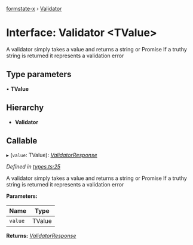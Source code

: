 [formstate-x](../README.md) › [Validator](validator.md)

# Interface: Validator <**TValue**>

A validator simply takes a value and returns a string or Promise<string>
If a truthy string is returned it represents a validation error

## Type parameters

▪ **TValue**

## Hierarchy

* **Validator**

## Callable

▸ (`value`: TValue): *[ValidatorResponse](../README.md#validatorresponse)*

*Defined in [types.ts:25](https://github.com/nighca/formstate-x/blob/fca3b10/src/types.ts#L25)*

A validator simply takes a value and returns a string or Promise<string>
If a truthy string is returned it represents a validation error

**Parameters:**

Name | Type |
------ | ------ |
`value` | TValue |

**Returns:** *[ValidatorResponse](../README.md#validatorresponse)*

